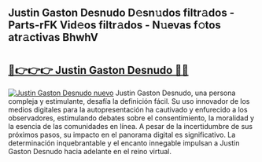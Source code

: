 ## Justin Gaston Desnudo D𝚎sn𝚞dos filtr𝚊dos - Parts-rFK Vid𝚎os filtr𝚊dos - N𝚞evas f𝚘tos atr𝚊ctivas BhwhV

# <h2><a href="http://mb605vd.tromn.icu/?c=Justin+Gaston+Desnudo">🔗👉👉👉 Justin Gaston Desnudo 🔗🔗</a></h2>

[![Justin Gaston Desnudo nuevo](https://i.imgur.com/pEAQMta.gif)](http://mb605vd.tromn.icu/?c=Justin+Gaston+Desnudo)
Justin Gaston Desnudo, una persona compleja y estimulante, desafía la definición fácil. Su uso innovador de los medios digitales para la autopresentación ha cautivado y enfurecido a los observadores, estimulando debates sobre el consentimiento, la moralidad y la esencia de las comunidades en línea. A pesar de la incertidumbre de sus próximos pasos, su impacto en el panorama digital es significativo. La determinación inquebrantable y el encanto innegable impulsan a Justin Gaston Desnudo hacia adelante en el reino virtual.
